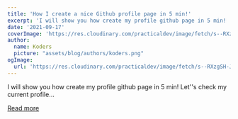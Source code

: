 ```yaml
---
title: 'How I create a nice Github profile page in 5 min!'
excerpt: 'I will show you how create my profile github page in 5 min!  Let''s check my current profile...'
date: '2021-09-17'
coverImage: 'https://res.cloudinary.com/practicaldev/image/fetch/s--RXzgSH-J--/c_imagga_scale,f_auto,fl_progressive,h_420,q_auto,w_1000/https://dev-to-uploads.s3.amazonaws.com/uploads/articles/iiqwzepggf3lb0fto4i8.jpeg'
author:
  name: Koders
  picture: "assets/blog/authors/koders.png"
ogImage:
  url: 'https://res.cloudinary.com/practicaldev/image/fetch/s--RXzgSH-J--/c_imagga_scale,f_auto,fl_progressive,h_420,q_auto,w_1000/https://dev-to-uploads.s3.amazonaws.com/uploads/articles/iiqwzepggf3lb0fto4i8.jpeg'
---
```


I will show you how create my profile github page in 5 min!  Let''s check my current profile...

[Read more](https://dev.to/codeoz/how-i-create-a-nice-github-profile-page-in-5-min-1m12)

